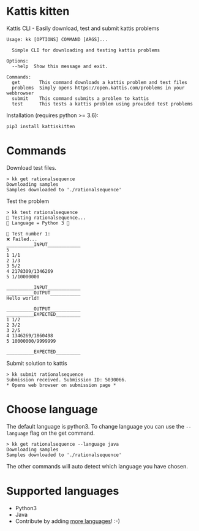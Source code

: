 # Kattis kitten
Kattis CLI - Easily download, test and submit kattis problems
```
Usage: kk [OPTIONS] COMMAND [ARGS]...

  Simple CLI for downloading and testing kattis problems

Options:
  --help  Show this message and exit.

Commands:
  get       This command downloads a kattis problem and test files
  problems  Simply opens https://open.kattis.com/problems in your webbrowser
  submit    This command submits a problem to kattis
  test      This tests a kattis problem using provided test problems
```
Installation (requires python >= 3.6):
```
pip3 install kattiskitten
```
# Commands
Download test files.
```
> kk get rationalsequence
Downloading samples
Samples downloaded to './rationalsequence'
```

Test the problem
```
> kk test rationalsequence
👷‍ Testing rationalsequence...
👷‍ Language = Python 3 🐍

🔎 Test number 1:
❌ Failed...
__________INPUT____________
5
1 1/1
2 1/3
3 5/2
4 2178309/1346269
5 1/10000000

__________INPUT____________
__________OUTPUT___________
Hello world!

__________OUTPUT___________
__________EXPECTED_________
1 1/2
2 3/2
3 2/5
4 1346269/1860498
5 10000000/9999999

__________EXPECTED_________
```

Submit solution to kattis
```
> kk submit rationalsequence
Submission received. Submission ID: 5030066.
* Opens web browser on submission page *
```
# Choose language
The default language is python3. To change language you can use the `--language` flag on the get command.
```
> kk get rationalsequence --language java
Downloading samples
Samples downloaded to './rationalsequence'
```
The other commands will auto detect which language you have chosen.

# Supported languages
* Python3
* Java
* Contribute by adding [more languages](https://github.com/FelixDQ/kattis-kitten/tree/master/kattiskitten/languages)! :-) 
